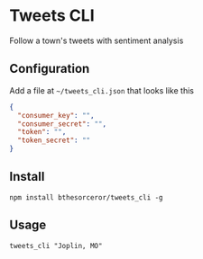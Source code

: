 # Tweets CLI

Follow a town's tweets with sentiment analysis

## Configuration

Add a file at `~/tweets_cli.json` that looks like this

```json
{
  "consumer_key": "",
  "consumer_secret": "",
  "token": "",
  "token_secret": ""
}
```

## Install

```
npm install bthesorceror/tweets_cli -g
```

## Usage

```
tweets_cli "Joplin, MO"
```
